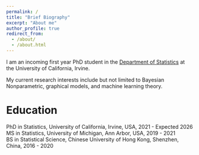 ```yaml
---
permalink: /
title: "Brief Biography"
excerpt: "About me"
author_profile: true
redirect_from: 
  - /about/
  - /about.html
---
```


I am an incoming first year PhD student in the [Department of Statistics](https://www.stat.uci.edu/) at the University of California, Irvine. 

My current research interests include but not limited to Bayesian Nonparametric, graphical models, and machine learning theory.



Education
======
PhD in Statistics, University of California, Irvine, USA, 2021 - Expected 2026  
MS in Statistics, University of Michigan, Ann Arbor, USA, 2019 - 2021  
BS in Statistical Science, Chinese University of Hong Kong, Shenzhen, China, 2016 - 2020



